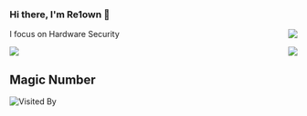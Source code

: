### Hi there, I'm Re1own 👋
<img align="right" src="https://github-readme-stats.vercel.app/api?username=Re1own&show_icons=true&icon_color=0366d6&text_color=24292e&bg_color=ffffff&hide_title=true" />

I focus on Hardware Security



<img align="right" src="https://github-readme-stats.vercel.app/api/top-langs/?username=Re1own&layout=compact"/>




![](https://github.com/Re1own/Re1own/raw/output/github-contribution-grid-snake.svg)



## Magic Number

![Visited By](https://count.getloli.com/get/@Re1own?theme=gelbooru)
